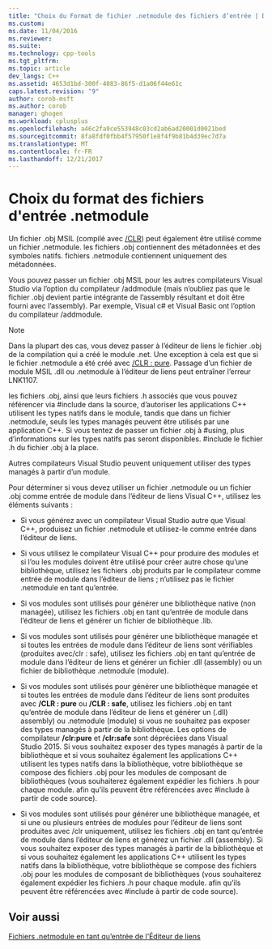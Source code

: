 ```yaml
---
title: "Choix du Format de fichier .netmodule des fichiers d’entrée | Documents Microsoft"
ms.custom: 
ms.date: 11/04/2016
ms.reviewer: 
ms.suite: 
ms.technology: cpp-tools
ms.tgt_pltfrm: 
ms.topic: article
dev_langs: C++
ms.assetid: 4653d1bd-300f-4083-86f5-d1a06f44e61c
caps.latest.revision: "9"
author: corob-msft
ms.author: corob
manager: ghogen
ms.workload: cplusplus
ms.openlocfilehash: a46c2fa9ce553948c03cd2ab6ad20001d0021bed
ms.sourcegitcommit: 8fa8fdf0fbb4f57950f1e8f4f9b81b4d39ec7d7a
ms.translationtype: MT
ms.contentlocale: fr-FR
ms.lasthandoff: 12/21/2017
---
```

# <a name="choosing-the-format-of-netmodule-input-files"></a>Choix du format des fichiers d'entrée .netmodule
Un fichier .obj MSIL (compilé avec [/CLR](../../build/reference/clr-common-language-runtime-compilation.md)) peut également être utilisé comme un fichier .netmodule.  les fichiers .obj contiennent des métadonnées et des symboles natifs.  fichiers .netmodule contiennent uniquement des métadonnées.  
  
 Vous pouvez passer un fichier .obj MSIL pour les autres compilateurs Visual Studio via l’option du compilateur /addmodule (mais n’oubliez pas que le fichier .obj devient partie intégrante de l’assembly résultant et doit être fourni avec l’assembly).  Par exemple, Visual c# et Visual Basic ont l’option du compilateur /addmodule.  
  
> [!NOTE]
>  Dans la plupart des cas, vous devez passer à l’éditeur de liens le fichier .obj de la compilation qui a créé le module .net.  Une exception à cela est que si le fichier .netmodule a été créé avec [/CLR : pure](../../build/reference/clr-common-language-runtime-compilation.md).  Passage d’un fichier de module MSIL .dll ou .netmodule à l’éditeur de liens peut entraîner l’erreur LNK1107.  
  
 les fichiers .obj, ainsi que leurs fichiers .h associés que vous pouvez référencer via #include dans la source, d’autoriser les applications C++ utilisent les types natifs dans le module, tandis que dans un fichier .netmodule, seuls les types managés peuvent être utilisés par une application C++.  Si vous tentez de passer un fichier .obj à #using, plus d’informations sur les types natifs pas seront disponibles. #include le fichier .h du fichier .obj à la place.  
  
 Autres compilateurs Visual Studio peuvent uniquement utiliser des types managés à partir d’un module.  
  
 Pour déterminer si vous devez utiliser un fichier .netmodule ou un fichier .obj comme entrée de module dans l’éditeur de liens Visual C++, utilisez les éléments suivants :  
  
-   Si vous générez avec un compilateur Visual Studio autre que Visual C++, produisez un fichier .netmodule et utilisez-le comme entrée dans l’éditeur de liens.  
  
-   Si vous utilisez le compilateur Visual C++ pour produire des modules et si l’ou les modules doivent être utilisé pour créer autre chose qu’une bibliothèque, utilisez les fichiers .obj produits par le compilateur comme entrée de module dans l’éditeur de liens ; n’utilisez pas le fichier .netmodule en tant qu’entrée.  
  
-   Si vos modules sont utilisés pour générer une bibliothèque native (non managée), utilisez les fichiers .obj en tant qu’entrée de module dans l’éditeur de liens et générer un fichier de bibliothèque .lib.  
  
-   Si vos modules sont utilisés pour générer une bibliothèque managée et si toutes les entrées de module dans l’éditeur de liens sont vérifiables (produites avec/clr : safe), utilisez les fichiers .obj en tant qu’entrée de module dans l’éditeur de liens et générer un fichier .dll (assembly) ou un fichier de bibliothèque .netmodule (module).  
  
-   Si vos modules sont utilisés pour générer une bibliothèque managée et si toutes les entrées de module dans l’éditeur de liens sont produites avec **/CLR : pure** ou **/CLR : safe**, utilisez les fichiers .obj en tant qu’entrée de module dans l’éditeur de liens et générer un (.dll) assembly) ou .netmodule (module) si vous ne souhaitez pas exposer des types managés à partir de la bibliothèque. Les options de compilateur **/clr:pure** et **/clr:safe** sont dépréciées dans Visual Studio 2015. Si vous souhaitez exposer des types managés à partir de la bibliothèque et si vous souhaitez également les applications C++ utilisent les types natifs dans la bibliothèque, votre bibliothèque se compose des fichiers .obj pour les modules de composant de bibliothèques (vous souhaiterez également expédier les fichiers .h pour chaque module. afin qu’ils peuvent être référencées avec #include à partir de code source).  
  
-   Si vos modules sont utilisés pour générer une bibliothèque managée, et si une ou plusieurs entrées de modules pour l’éditeur de liens sont produites avec /clr uniquement, utilisez les fichiers .obj en tant qu’entrée de module dans l’éditeur de liens et générez un fichier .dll (assembly).  Si vous souhaitez exposer des types managés à partir de la bibliothèque et si vous souhaitez également les applications C++ utilisent les types natifs dans la bibliothèque, votre bibliothèque se compose des fichiers .obj pour les modules de composant de bibliothèques (vous souhaiterez également expédier les fichiers .h pour chaque module. afin qu’ils peuvent être référencées avec #include à partir de code source).  
  
## <a name="see-also"></a>Voir aussi  
 [Fichiers .netmodule en tant qu’entrée de l’Éditeur de liens](../../build/reference/netmodule-files-as-linker-input.md)